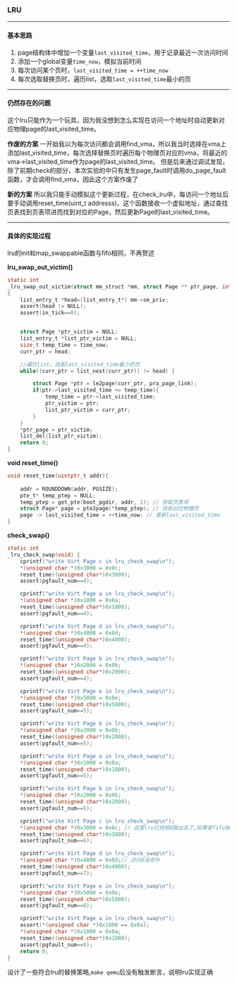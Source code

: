 ### LRU
***

#### 基本思路

1. page结构体中增加一个变量`last_visited_time`，用于记录最近一次访问时间
2. 添加一个global变量`time_now`，模拟当前时间
3. 每次访问某个页时，`last_visited_time = ++time_now`
4. 每次选取替换页时，遍历list，选取`last_visited_time`最小的页

***

#### 仍然存在的问题

这个lru只能作为一个玩具，因为我没想到怎么实现在访问一个地址时自动更新对应物理page的last_visited_time。

**作废的方案**
一开始我以为每次访问都会调用find_vma，所以我当时选择在vma上添加last_visited_time，每次选择替换页时遍历每个物理页对应的vma，将最近的vma->last_visited_time作为page的last_visited_time。
但是后来通过调试发现，除了前期check的部分，本次实验的中只有发生page_fault时调用do_page_fault函数，才会调用find_vma，因此这个方案作废了

**新的方案**
所以我只能手动模拟这个更新过程，在check_lru中，每访问一个地址后要手动调用reset_time(uint_t addresss)，这个函数接收一个虚拟地址，通过查找页表找到页表项进而找到对应的Page，然后更新Page的last_visited_time。

***

#### 具体的实现过程

lru的init和map_swappable函数与fifo相同，不再赘述

**lru_swap_out_victim()**

```c
static int
_lru_swap_out_victim(struct mm_struct *mm, struct Page ** ptr_page, int in_tick)
{
    list_entry_t *head=(list_entry_t*) mm->sm_priv;
    assert(head != NULL);
    assert(in_tick==0);


    struct Page *ptr_victim = NULL;
    list_entry_t *list_ptr_victim = NULL;
    size_t temp_time = time_now;
    curr_ptr = head;

    //遍历list，选取last_visited_time最小的页
    while((curr_ptr = list_next(curr_ptr)) != head) {

        struct Page *ptr = le2page(curr_ptr, pra_page_link);
        if(ptr->last_visited_time <= temp_time){
            temp_time = ptr->last_visited_time;
            ptr_victim = ptr;
            list_ptr_victim = curr_ptr;
        }
    }
    *ptr_page = ptr_victim;
    list_del(list_ptr_victim);
    return 0;
}
```


**void reset_time()**

```c
void reset_time(uintptr_t addr){
    
    addr = ROUNDDOWN(addr, PGSIZE); 
    pte_t* temp_ptep = NULL; 
    temp_ptep = get_pte(boot_pgdir, addr, 1); // 获取页表项
    struct Page* page = pte2page(*temp_ptep); // 找到对应物理页
    page -> last_visited_time = ++time_now; // 更新last_visited_time
}
```

**check_swap()**

```c
static int
_lru_check_swap(void) {
    cprintf("write Virt Page c in lru_check_swap\n");
    *(unsigned char *)0x3000 = 0x0c;
    reset_time((unsigned char*)0x3000);
    assert(pgfault_num==4);

    cprintf("write Virt Page a in lru_check_swap\n");
    *(unsigned char *)0x1000 = 0x0a;
    reset_time((unsigned char*)0x1000);
    assert(pgfault_num==4);

    cprintf("write Virt Page d in lru_check_swap\n");
    *(unsigned char *)0x4000 = 0x0d;
    reset_time((unsigned char*)0x4000);
    assert(pgfault_num==4);

    cprintf("write Virt Page b in lru_check_swap\n");
    *(unsigned char *)0x2000 = 0x0b;
    reset_time((unsigned char*)0x2000);
    assert(pgfault_num==4);

    cprintf("write Virt Page e in lru_check_swap\n");
    *(unsigned char *)0x5000 = 0x0e;
    reset_time((unsigned char*)0x5000);
    assert(pgfault_num==5);

    cprintf("write Virt Page b in lru_check_swap\n");
    *(unsigned char *)0x2000 = 0x0b;
    reset_time((unsigned char*)0x2000);
    assert(pgfault_num==5);

    cprintf("write Virt Page a in lru_check_swap\n");
    *(unsigned char *)0x1000 = 0x0a;
    reset_time((unsigned char*)0x1000);
    assert(pgfault_num==5);

    cprintf("write Virt Page b in lru_check_swap\n");
    *(unsigned char *)0x2000 = 0x0b;
    reset_time((unsigned char*)0x2000);
    assert(pgfault_num==5);

    cprintf("write Virt Page c in lru_check_swap\n");
    *(unsigned char *)0x3000 = 0x0c; // 这里lru已经把d踢出去了,如果是fifo就是踢a
    reset_time((unsigned char*)0x3000);
    assert(pgfault_num==6);

    cprintf("write Virt Page d in lru_check_swap\n");
    *(unsigned char *)0x4000 = 0x0d;// 访问d没命中
    reset_time((unsigned char*)0x4000);
    assert(pgfault_num==7);

    cprintf("write Virt Page e in lru_check_swap\n");
    *(unsigned char *)0x5000 = 0x0e;
    reset_time((unsigned char*)0x5000);
    assert(pgfault_num==8);

    cprintf("write Virt Page a in lru_check_swap\n");
    assert(*(unsigned char *)0x1000 == 0x0a);
    *(unsigned char *)0x1000 = 0x0a;
    reset_time((unsigned char*)0x1000);
    assert(pgfault_num==9);
    return 0;
}
```

设计了一些符合lru的替换策略,`make qemu`后没有触发断言，说明lru实现正确